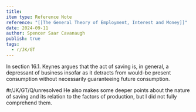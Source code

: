 ```yaml
---
title: 
item type: Reference Note
reference: "[[The General Theory of Employment, Interest and Money]]"
date: 2024-09-11
author: Spencer Saar Cavanaugh
publish: true
tags:
  - r/JK/GT
---
```

In section 16.1. Keynes argues that the act of saving is, in general, a depressant of business insofar as it detracts from would-be present consumption without necessarily guaranteeing future consumption. 

#r/JK/GT/Q/unresolved  He also makes some deeper points about the nature of saving and its relation to the factors of production, but I did not fully comprehend them. 
